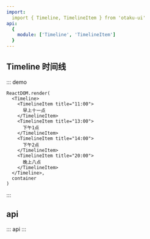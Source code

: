 ```yaml
---
import:
  import { Timeline, TimelineItem } from 'otaku-ui'
api:
  {
    module: ['Timeline', 'TimelineItem']
  }
---
```




## Timeline 时间线

::: demo

```tsx
ReactDOM.render(
  <Timeline>
    <TimelineItem title="11:00">
      早上十一点
    </TimelineItem>
    <TimelineItem title="13:00">
      下午1点
    </TimelineItem>
    <TimelineItem title="14:00">
      下午2点
    </TimelineItem>
    <TimelineItem title="20:00">
      晚上八点
    </TimelineItem>
  </Timeline>,
  container
)

```
:::

## api

::: api
:::